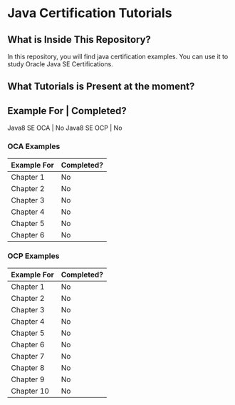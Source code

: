 # Java Certification Tutorials

## What is Inside This Repository?

In this repository, you will find java certification examples. You can use it to study Oracle
Java SE Certifications.

## What Tutorials is Present at the moment?

Example For          |   Completed?
--------------------------------------
Java8 SE OCA         |   No
Java8 SE OCP         |   No


### OCA Examples

|Example For          |   Completed?    |
|---------------------|-----------------|
|Chapter 1            |   No            |
|Chapter 2            |   No            |
|Chapter 3            |   No            |
|Chapter 4            |   No            |
|Chapter 5            |   No            |
|Chapter 6            |   No            |

### OCP Examples

|Example For          |   Completed?  |
|---------------------|---------------|
|Chapter 1            |   No          |
|Chapter 2            |   No          |
|Chapter 3            |   No          |
|Chapter 4            |   No          |
|Chapter 5            |   No          |
|Chapter 6            |   No          |
|Chapter 7            |   No          |
|Chapter 8            |   No          |
|Chapter 9            |   No          |
|Chapter 10           |   No          |


